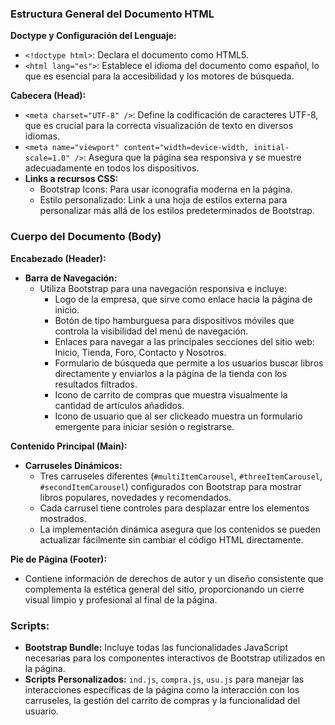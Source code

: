 ### Estructura General del Documento HTML

**Doctype y Configuración del Lenguaje:**
- `<!doctype html>`: Declara el documento como HTML5.
- `<html lang="es">`: Establece el idioma del documento como español, lo que es esencial para la accesibilidad y los motores de búsqueda.

**Cabecera (Head):**
- `<meta charset="UTF-8" />`: Define la codificación de caracteres UTF-8, que es crucial para la correcta visualización de texto en diversos idiomas.
- `<meta name="viewport" content="width=device-width, initial-scale=1.0" />`: Asegura que la página sea responsiva y se muestre adecuadamente en todos los dispositivos.
- **Links a recursos CSS:**
  - Bootstrap Icons: Para usar iconografía moderna en la página.
  - Estilo personalizado: Link a una hoja de estilos externa para personalizar más allá de los estilos predeterminados de Bootstrap.

### Cuerpo del Documento (Body)

**Encabezado (Header):**
- **Barra de Navegación:**
  - Utiliza Bootstrap para una navegación responsiva e incluye:
    - Logo de la empresa, que sirve como enlace hacia la página de inicio.
    - Botón de tipo hamburguesa para dispositivos móviles que controla la visibilidad del menú de navegación.
    - Enlaces para navegar a las principales secciones del sitio web: Inicio, Tienda, Foro, Contacto y Nosotros.
    - Formulario de búsqueda que permite a los usuarios buscar libros directamente y enviarlos a la página de la tienda con los resultados filtrados.
    - Icono de carrito de compras que muestra visualmente la cantidad de artículos añadidos.
    - Icono de usuario que al ser clickeado muestra un formulario emergente para iniciar sesión o registrarse.

**Contenido Principal (Main):**
- **Carruseles Dinámicos:**
  - Tres carruseles diferentes (`#multiItemCarousel`, `#threeItemCarousel`, `#secondItemCarousel`) configurados con Bootstrap para mostrar libros populares, novedades y recomendados.
  - Cada carrusel tiene controles para desplazar entre los elementos mostrados.
  - La implementación dinámica asegura que los contenidos se pueden actualizar fácilmente sin cambiar el código HTML directamente.

**Pie de Página (Footer):**
- Contiene información de derechos de autor y un diseño consistente que complementa la estética general del sitio, proporcionando un cierre visual limpio y profesional al final de la página.

### Scripts:
- **Bootstrap Bundle:** Incluye todas las funcionalidades JavaScript necesarias para los componentes interactivos de Bootstrap utilizados en la página.
- **Scripts Personalizados:** `ind.js`, `compra.js`, `usu.js` para manejar las interacciones específicas de la página como la interacción con los carruseles, la gestión del carrito de compras y la funcionalidad del usuario.
